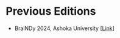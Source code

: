 # Previous Editions

- BraiNDy 2024, Ashoka University [[Link](https://www.mbbslab.org/braindy-2024)]